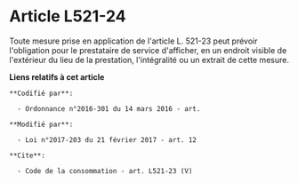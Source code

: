 # Article L521-24

Toute mesure prise en application de l'article L. 521-23 peut prévoir l'obligation pour le prestataire de service d'afficher,
en un endroit visible de l'extérieur du lieu de la prestation, l'intégralité ou un extrait de cette mesure.

**Liens relatifs à cet article**

	**Codifié par**:

	  - Ordonnance n°2016-301 du 14 mars 2016 - art.

	**Modifié par**:

	  - Loi n°2017-203 du 21 février 2017 - art. 12

	**Cite**:

	  - Code de la consommation - art. L521-23 (V)

